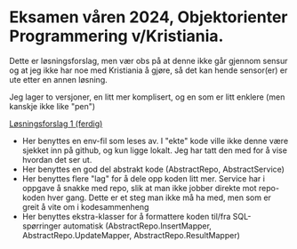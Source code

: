 # Eksamen våren 2024, Objektorienter Programmering v/Kristiania.

Dette er løsningsforslag, men vær obs på at denne ikke går gjennom sensur og at jeg ikke har noe med Kristiania å gjøre, så det kan hende sensor(er) er ute etter en annen løsning.

Jeg lager to versjoner, en litt mer komplisert, og en som er litt enklere (men kanskje ikke like "pen")

[Løsningsforslag 1 (ferdig)](https://github.com/mariebmo-edu/PGR112-objektorientert-programmering-v2024/tree/main/losningsforlag_v1)
- Her benyttes en env-fil som leses av. I "ekte" kode ville ikke denne være sjekket inn på github, og kun ligge lokalt. Jeg har tatt den med for å vise hvordan det ser ut.
- Her benyttes en god del abstrakt kode (AbstractRepo, AbstractService)
- Her benyttes flere "lag" for å dele opp koden litt mer. Service har i oppgave å snakke med repo, slik at man ikke jobber direkte mot repo-koden hver gang. Dette er et steg man ikke må ha med, men som er greit å vite om i kodesammenheng
- Her benyttes ekstra-klasser for å formattere koden til/fra SQL-spørringer automatisk (AbstractRepo.InsertMapper, AbstractRepo.UpdateMapper, AbstractRepo.ResultMapper)
